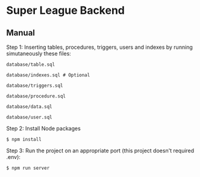 # Super League Backend

## Manual

Step 1: Inserting tables, procedures, triggers, users and indexes by running simutaneously these files:

```
database/table.sql

database/indexes.sql # Optional

database/triggers.sql

database/procedure.sql

database/data.sql

database/user.sql
```

Step 2: Install Node packages

```
$ npm install
```

Step 3: Run the project on an appropriate port (this project doesn't required .env):

```
$ npm run server
```
